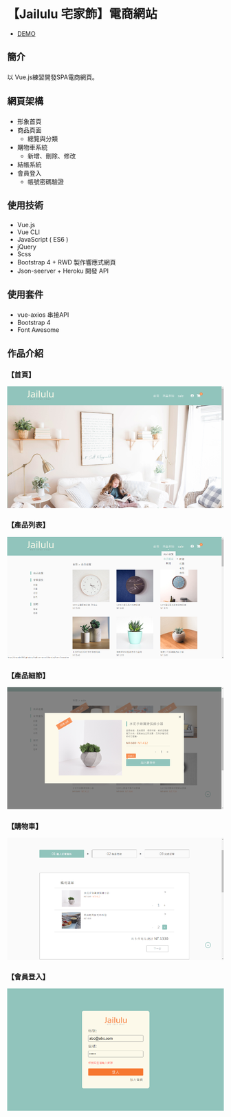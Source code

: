 # 【Jailulu 宅家飾】電商網站
* [DEMO](https://sharonlin5963.github.io/VueEcommerce/#/)

## 簡介
### 
以 Vue.js練習開發SPA電商網頁。

## 網頁架構
### 
* 形象首頁
* 商品頁面
  * 總覽與分類
* 購物車系統
  * 新增、刪除、修改
* 結帳系統
* 會員登入
  * 帳號密碼驗證
  
## 使用技術
###
* Vue.js
* Vue CLI
* JavaScript ( ES6 )
* jQuery
* Scss
* Bootstrap 4 + RWD 製作響應式網頁
* Json-seerver + Heroku 開發 API

## 使用套件
###
* vue-axios 串接API
* Bootstrap 4
* Font Awesome

## 作品介紹

### 【首頁】
![Alt text](/static/index.png)

### 【產品列表】
![Alt text](/static/itemList.png)

### 【產品細節】
![Alt text](/static/item.png)

### 【購物車】
![Alt text](/static/cart.png)

### 【會員登入】
![Alt text](/static/login.png)

